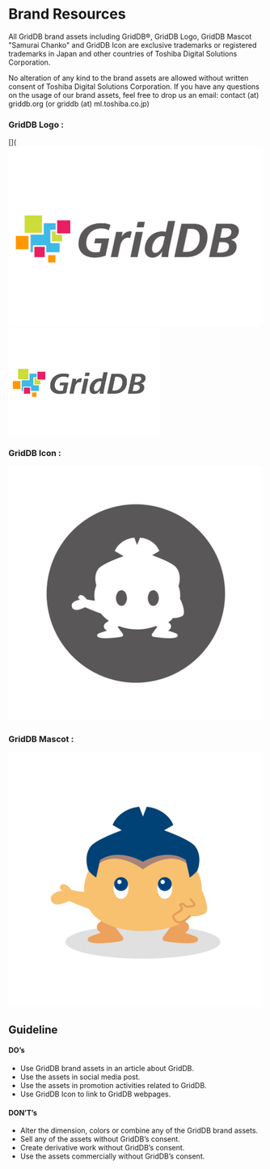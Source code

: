 # Brand Resources

All GridDB brand assets including GridDB®, GridDB Logo, GridDB Mascot "Samurai Chanko" and GridDB Icon are exclusive trademarks or registered trademarks in Japan and other countries of Toshiba Digital Solutions Corporation.

No alteration of any kind to the brand assets are allowed without written consent of Toshiba Digital Solutions Corporation. If you have any questions on the usage of our brand assets, feel free to drop us an email: contact (at) griddb.org (or griddb (at) ml.toshiba.co.jp)

### GridDB Logo :
[]( ![GridDBLogo](griddb-logo/png/color.png "GridDBLogo")
<img src="griddb-logo/png/color.png" width="300">
### GridDB Icon :
![GridDBIcon](griddb-icon/png/2048_お相撲5色4ポーズ_RGB_170316_silhouette_dark.png "GridDBIcon")
### GridDB Mascot :
![GridDBMascot](griddb-mascot/png/2048_お相撲5色4ポーズ_RGB_170316_skin_01.png "GridDBMascot")
## Guideline
#### DO’s
- Use GridDB brand assets in an article about GridDB.
- Use the assets in social media post.
- Use the assets in promotion activities related to GridDB.    
- Use GridDB Icon to link to GridDB webpages.

#### DON’T’s
- Alter the dimension, colors or combine any of the GridDB brand assets.
- Sell any of the assets without GridDB’s consent.
- Create derivative work without GridDB’s consent.
- Use the assets commercially without GridDB’s consent.
